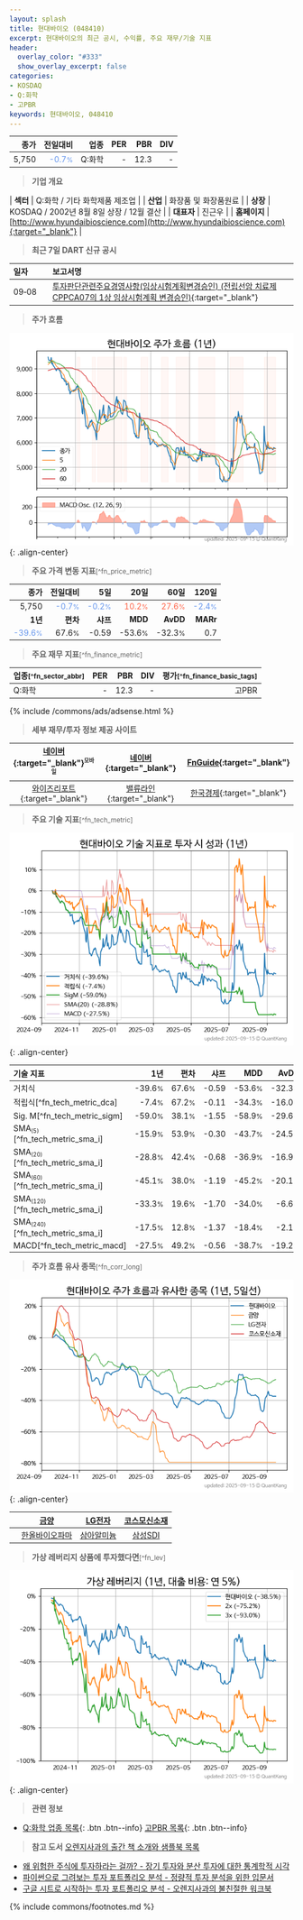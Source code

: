 ```yaml
---
layout: splash
title: 현대바이오 (048410)
excerpt: 현대바이오의 최근 공시, 수익률, 주요 재무/기술 지표
header:
  overlay_color: "#333"
  show_overlay_excerpt: false
categories:
- KOSDAQ
- Q:화학
- 고PBR
keywords: 현대바이오, 048410
---
```


| **종가** | **전일대비** | **업종** | **PER** | **PBR** | **DIV** |
| -------: | -----------: | -------: | ------: | ------: | ------: |
| 5,750 | <span style="color: cornflowerblue">-0.7<small>%</small></span> | Q:화학 | - | 12.3 | - |

<!-- more -->


> **기업 개요**<a id="company"></a>

| <span style="white-space:nowrap;">**섹터**</span> | Q:화학 / 기타 화학제품 제조업 |
| <span style="white-space:nowrap;">**산업**</span> | 화장품 및 화장품원료 |
| <span style="white-space:nowrap;">**상장**</span> | KOSDAQ / 2002년 8월 8일 상장 / 12월 결산 |
| <span style="white-space:nowrap;">**대표자**</span> | 진근우 |
| <span style="white-space:nowrap;">**홈페이지**</span> | [http://www.hyundaibioscience.com](http://www.hyundaibioscience.com){:target="_blank"} |


> **최근 7일 DART 신규 공시**<a id="dart"></a>

| **일자** |      | **보고서명** |
| :------- | :--- | :----------- |
| 09&#x2011;08 | | [투자판단관련주요경영사항(임상시험계획변경승인)              (전립선암 치료제 CPPCA07의 1상 임상시험계획 변경승인)](https://dart.fss.or.kr/dsaf001/main.do?rcpNo=20250908900464){:target="_blank"} |


> **주가 흐름**<a id="price"></a>

![048410](/stock/images/048410.png){: .align-center}


> **주요 가격 변동 지표**<small>[^fn_price_metric]</small>

| **종가** | **전일대비** | **5일** | **20일** | **60일** | **120일** |
| -------: | -----------: | ------: | -------: | -------: | --------: |
| 5,750 | <span style="color: cornflowerblue">-0.7<small>%</small></span> | <span style="color: cornflowerblue">-0.2<small>%</small></span> | <span style="color: tomato">10.2<small>%</small></span> | <span style="color: tomato">27.6<small>%</small></span> | <span style="color: cornflowerblue">-2.4<small>%</small></span> |
| **1년** | **편차** | **샤프** | **MDD** | **AvDD** | **MARr** |
| <span style="color: cornflowerblue">-39.6<small>%</small></span> | 67.6<small>%</small> | -0.59 | -53.6<small>%</small> | -32.3<small>%</small> | 0.7 |


> **주요 재무 지표**<small>[^fn_finance_metric]</small>

| **업종**<small>[^fn_sector_abbr]</small> | **PER** | **PBR** | **DIV** | **평가**<small>[^fn_finance_basic_tags]</small> |
| :--------------------------------------- | ------: | ------: | ------: | ----------------------------------------------: |
| Q:화학 | - | 12.3 | - | 고PBR |



{% include /commons/ads/adsense.html %}

> **세부 재무/투자 정보 제공 사이트**

| [네이버](https://m.stock.naver.com/domestic/stock/048410/finance/summary){:target="_blank"}<sup><small>모바일</small></sup> | [네이버](https://finance.naver.com/item/coinfo.naver?code=048410){:target="_blank"} | [FnGuide](https://comp.fnguide.com/SVO2/ASP/SVD_Invest.asp?gicode=A048410&MenuYn=Y){:target="_blank"} |
| :---: | :---: | :---: |
| [와이즈리포트](https://comp.wisereport.co.kr/company/c1040001.aspx?cmp_cd=048410){:target="_blank"} | [밸류라인](https://www.valueline.co.kr/finance/summary/048410){:target="_blank"} | [한국경제](https://markets.hankyung.com/stock/048410/financial-summary){:target="_blank"} |


> **주요 기술 지표**<small>[^fn_tech_metric]</small>


![048410](/stock/images/048410_tech.png){: .align-center}

| **기술 지표** | **1년** | **편차** | **샤프** | **MDD** | **AvDD** |
| :------------ | ------: | -----------: | -------: | ------: | -------: |
| 거치식 | -39.6<small>%</small> | 67.6<small>%</small> | -0.59 | -53.6<small>%</small> | -32.3<small>%</small> |
| 적립식[^fn_tech_metric_dca] | -7.4<small>%</small> | 67.2<small>%</small> | -0.11 | -34.3<small>%</small> | -16.0<small>%</small> |
| Sig. M[^fn_tech_metric_sigm] | -59.0<small>%</small> | 38.1<small>%</small> | -1.55 | -58.9<small>%</small> | -29.6<small>%</small> |
| SMA<small><sub>(5)</sub></small>[^fn_tech_metric_sma_i] | -15.9<small>%</small> | 53.9<small>%</small> | -0.30 | -43.7<small>%</small> | -24.5<small>%</small> |
| SMA<small><sub>(20)</sub></small>[^fn_tech_metric_sma_i] | -28.8<small>%</small> | 42.4<small>%</small> | -0.68 | -36.9<small>%</small> | -16.9<small>%</small> |
| SMA<small><sub>(60)</sub></small>[^fn_tech_metric_sma_i] | -45.1<small>%</small> | 38.0<small>%</small> | -1.19 | -45.2<small>%</small> | -20.1<small>%</small> |
| SMA<small><sub>(120)</sub></small>[^fn_tech_metric_sma_i] | -33.3<small>%</small> | 19.6<small>%</small> | -1.70 | -34.0<small>%</small> | -6.6<small>%</small> |
| SMA<small><sub>(240)</sub></small>[^fn_tech_metric_sma_i] | -17.5<small>%</small> | 12.8<small>%</small> | -1.37 | -18.4<small>%</small> | -2.1<small>%</small> |
| MACD[^fn_tech_metric_macd] | -27.5<small>%</small> | 49.2<small>%</small> | -0.56 | -38.7<small>%</small> | -19.2<small>%</small> |


> **주가 흐름 유사 종목**<a id="corr"></a><small>[^fn_corr_long]</small>

![048410](/stock/images/048410_corr.png){: .align-center}

|       | [금양](/001570/) | [LG전자](/066570/) | [코스모신소재](/005070/) |
| :---: | :------------------------------------: | :------------------------------------: | :------------------------------------: |
|       | [한올바이오파마](/009420/) | [삼아알미늄](/006110/) | [삼성SDI](/006400/) |


> **가상 레버리지 상품에 투자했다면**<a id="2x"></a><small>[^fn_lev]</small>

![048410](/stock/images/048410_2x.png){: .align-center}


> **관련 정보**

- [Q:화학 업종 목록](/stats/sector/kosdaq_업종_화학_종목/){: .btn .btn--info} [고PBR 목록](/fn/fn_high_pbr/){: .btn .btn--info}

> **참고 도서** [오렌지사과의 출간 책 소개와 샘플북 목록](https://kongdori.tistory.com/691)

- [왜 위험한 주식에 투자하라는 걸까? - 장기 투자와 분산 투자에 대한 통계학적 시각](https://kongdori.tistory.com/421)
- [파이썬으로 그려보는 투자 포트폴리오 분석  - 정량적 투자 분석을 위한 입문서](https://kongdori.tistory.com/643)
- [구글 시트로 시작하는 투자 포트폴리오 분석 - 오렌지사과의 불친절한 워크북](https://kongdori.tistory.com/449)


{% include commons/footnotes.md %}
